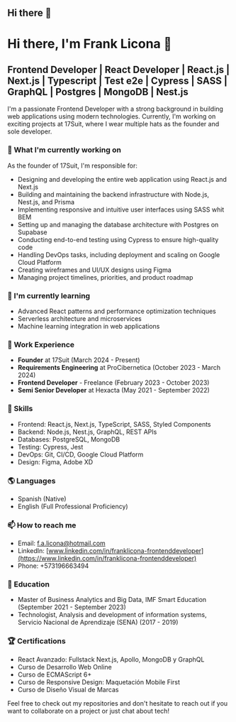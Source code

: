 ## Hi there 👋
# Hi there, I'm Frank Licona 👋

## Frontend Developer | React Developer | React.js | Next.js | Typescript | Test e2e | Cypress | SASS | GraphQL | Postgres | MongoDB | Nest.js

I'm a passionate Frontend Developer with a strong background in building web applications using modern technologies. Currently, I'm working on exciting projects at 17Suit, where I wear multiple hats as the founder and sole developer.

### 🔭 What I'm currently working on

As the founder of 17Suit, I'm responsible for:

- Designing and developing the entire web application using React.js and Next.js
- Building and maintaining the backend infrastructure with Node.js, Nest.js, and Prisma
- Implementing responsive and intuitive user interfaces using SASS whit BEM
- Setting up and managing the database architecture with Postgres on Supabase
- Conducting end-to-end testing using Cypress to ensure high-quality code
- Handling DevOps tasks, including deployment and scaling on Google Cloud Platform
- Creating wireframes and UI/UX designs using Figma
- Managing project timelines, priorities, and product roadmap

### 🌱 I'm currently learning

- Advanced React patterns and performance optimization techniques
- Serverless architecture and microservices
- Machine learning integration in web applications

### 💼 Work Experience

- **Founder** at 17Suit (March 2024 - Present)
- **Requirements Engineering** at ProCibernetica (October 2023 - March 2024)
- **Frontend Developer** - Freelance (February 2023 - October 2023)
- **Semi Senior Developer** at Hexacta (May 2021 - September 2022)

### 🚀 Skills

- Frontend: React.js, Next.js, TypeScript, SASS, Styled Components
- Backend: Node.js, Nest.js, GraphQL, REST APIs
- Databases: PostgreSQL, MongoDB
- Testing: Cypress, Jest
- DevOps: Git, CI/CD, Google Cloud Platform
- Design: Figma, Adobe XD

### 🌎 Languages

- Spanish (Native)
- English (Full Professional Proficiency)

### 📫 How to reach me

- Email: f.a.licona@hotmail.com
- LinkedIn: [www.linkedin.com/in/franklicona-frontenddeveloper](https://www.linkedin.com/in/franklicona-frontenddeveloper)
- Phone: +573196663494

### 📜 Education

- Master of Business Analytics and Big Data, IMF Smart Education (September 2021 - September 2023)
- Technologist, Analysis and development of information systems, Servicio Nacional de Aprendizaje (SENA) (2017 - 2019)

### 🏆 Certifications

- React Avanzado: Fullstack Next.js, Apollo, MongoDB y GraphQL
- Curso de Desarrollo Web Online
- Curso de ECMAScript 6+
- Curso de Responsive Design: Maquetación Mobile First
- Curso de Diseño Visual de Marcas

Feel free to check out my repositories and don't hesitate to reach out if you want to collaborate on a project or just chat about tech!
